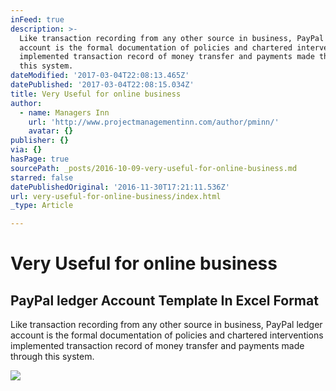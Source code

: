 ```yaml
---
inFeed: true
description: >-
  Like transaction recording from any other source in business, PayPal ledger
  account is the formal documentation of policies and chartered interventions
  implemented transaction record of money transfer and payments made through
  this system.
dateModified: '2017-03-04T22:08:13.465Z'
datePublished: '2017-03-04T22:08:15.034Z'
title: Very Useful for online business
author:
  - name: Managers Inn
    url: 'http://www.projectmanagementinn.com/author/pminn/'
    avatar: {}
publisher: {}
via: {}
hasPage: true
sourcePath: _posts/2016-10-09-very-useful-for-online-business.md
starred: false
datePublishedOriginal: '2016-11-30T17:21:11.536Z'
url: very-useful-for-online-business/index.html
_type: Article

---
```

# Very Useful for online business

<article style=""><h1>PayPal ledger Account Template In Excel Format</h1><p>Like transaction recording from any other source in business, PayPal ledger account is the formal documentation of policies and chartered interventions implemented transaction record of money transfer and payments made through this system.</p><img src="http://www.projectmanagementinn.com/wp-content/uploads/2014/10/Paypal-Ledger-Sheet.jpg" /></article>